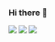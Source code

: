### Hi there 👋
   <img src="https://img.shields.io/badge/Android Studio-3DDC84?style=flat&logo=Android Studio&logoColor=white"/>
      <img src="https://img.shields.io/badge/Flutter-02569B?style=flat&logo=Flutter&logoColor=white"/>
       <img src="https://img.shields.io/badge/Dart-0175C2style=flat&logo=Dart&logoColor=white"/>
